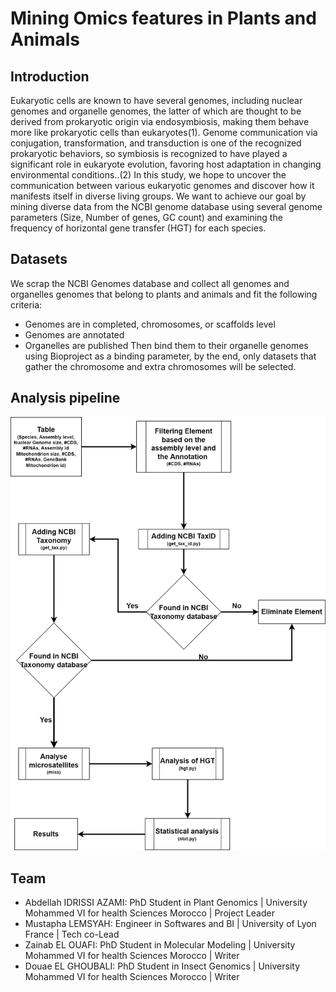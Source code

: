 # Mining Omics features in Plants and Animals
## Introduction
Eukaryotic cells are known to have several genomes, including nuclear genomes and organelle genomes, the latter of which are thought to be derived from prokaryotic origin via endosymbiosis, making them behave more like prokaryotic cells than eukaryotes(1). Genome communication via conjugation, transformation, and transduction is one of the recognized prokaryotic behaviors, so symbiosis is recognized to have played a significant role in eukaryote evolution, favoring host adaptation in changing environmental conditions..(2) In this study, we hope to uncover the communication between various eukaryotic genomes and discover how it manifests itself in diverse living groups. We want to achieve our goal by mining diverse data from the NCBI genome database using several genome parameters (Size, Number of genes, GC count) and examining the frequency of horizontal gene transfer (HGT) for each species.
## Datasets
We scrap the NCBI Genomes database and collect all genomes and organelles genomes that belong to plants and animals and fit the following criteria:
* Genomes are in completed, chromosomes, or scaffolds level
* Genomes are annotated
* Organelles are published
Then bind them to their organelle genomes using Bioproject as a binding parameter, by the end, only datasets that gather the chromosome and extra chromosomes will be selected.
## Analysis pipeline
![Workflow](https://github.com/omicscodeathon/plant_multiome/blob/main/figures/Workflow%20(1).jpg)
## Team
* Abdellah IDRISSI AZAMI: PhD Student in Plant Genomics | University Mohammed VI for health Sciences Morocco | Project Leader
* Mustapha LEMSYAH: Engineer in Softwares and BI | University of Lyon France | Tech co-Lead
* Zainab EL OUAFI: PhD Student in Molecular Modeling | University Mohammed VI for health Sciences Morocco | Writer
* Douae EL GHOUBALI: PhD Student in Insect Genomics | University Mohammed VI for health Sciences Morocco | Writer
